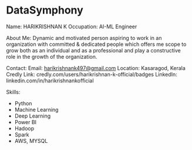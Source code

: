 # DataSymphony


Name: HARIKRISHNAN K
Occupation: AI-ML Engineer

About Me:
Dynamic and motivated person aspiring to work in an organization with committed & dedicated people which offers me scope to grow both as an individual and as a professional and play a constructive role in the growth of the organization.

Contact:
Email: harikrishnank497@gmail.com
Location: Kasaragod, Kerala
Credly Link: credly.com/users/harikrishnan-k-official/badges
LinkedIn: linkedin.com/in/harikrishnankofficial

Skills:
- Python
- Machine Learning
- Deep Learning
- Power BI
- Hadoop
- Spark
- AWS, MYSQL




